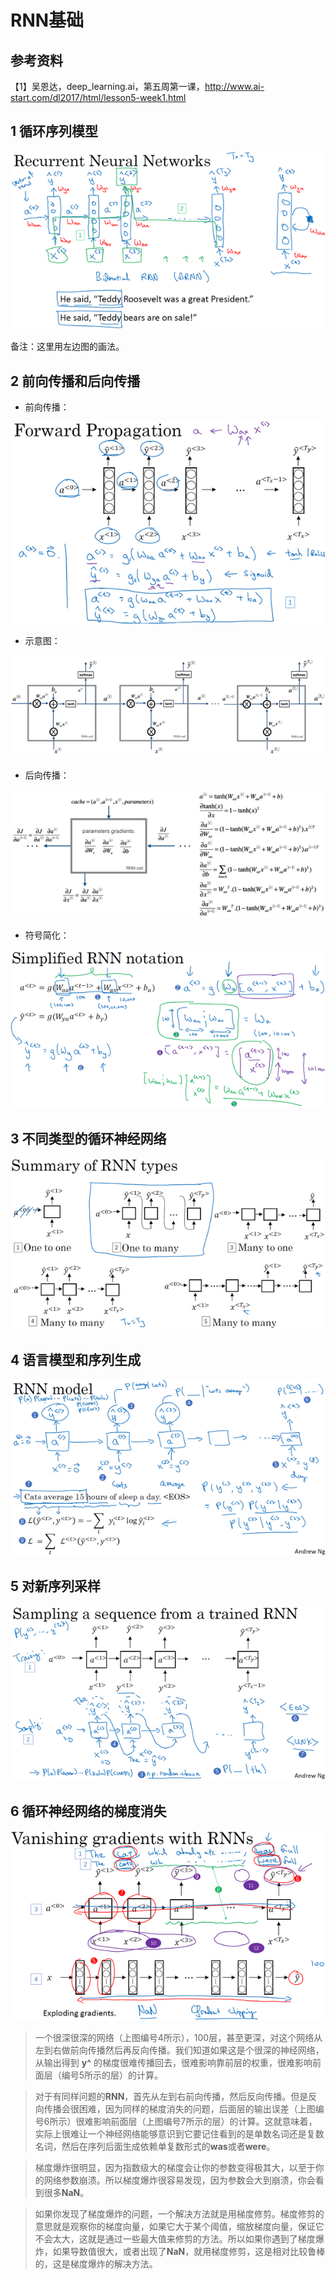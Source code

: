 # RNN基础

## 参考资料

【1】吴恩达，deep_learning.ai，第五周第一课，http://www.ai-start.com/dl2017/html/lesson5-week1.html



## 1 循环序列模型

![3.1_RNN](./pic/3.1/3.1_RNN.png)

备注：这里用左边图的画法。



## 2 前向传播和后向传播

* 前向传播：

![3.1_Forward_Propagation](./pic/3.1/3.1_Forward_Propagation.png)

* 示意图：

![3.1_rnn-f](./pic/3.1/3.1_rnn-f.png)

* 后向传播：

![3.1_rnn_cell_backprop](./pic/3.1/3.1_rnn_cell_backprop.png)

* 符号简化：

![3.1_RNN_notation](./pic/3.1/3.1_RNN_notation.png)



## 3 不同类型的循环神经网络

![3.1_Different_types_of_RNNs](./pic/3.1/3.1_Different_types_of_RNNs.png)



## 4 语言模型和序列生成

![3.1_sequence_generation](./pic/3.1/3.1_sequence_generation.png)



## 5 对新序列采样

![3.1_Sampling_novel_sequences](./pic/3.1/3.1_Sampling_novel_sequences.png)



## 6 循环神经网络的梯度消失

![3.1_Vanishing_gradients_with_RNNs](./pic/3.1/3.1_Vanishing_gradients_with_RNNs.png)

> 一个很深很深的网络（上图编号4所示），100层，甚至更深，对这个网络从左到右做前向传播然后再反向传播。我们知道如果这是个很深的神经网络，从输出得到 **y^** 的梯度很难传播回去，很难影响靠前层的权重，很难影响前面层（编号5所示的层）的计算。
>

> 对于有同样问题的**RNN**，首先从左到右前向传播，然后反向传播。但是反向传播会很困难，因为同样的梯度消失的问题，后面层的输出误差（上图编号6所示）很难影响前面层（上图编号7所示的层）的计算。这就意味着，实际上很难让一个神经网络能够意识到它要记住看到的是单数名词还是复数名词，然后在序列后面生成依赖单复数形式的**was**或者**were**。
>

> 梯度爆炸很明显，因为指数级大的梯度会让你的参数变得极其大，以至于你的网络参数崩溃。所以梯度爆炸很容易发现，因为参数会大到崩溃，你会看到很多**NaN**。

> 如果你发现了梯度爆炸的问题，一个解决方法就是用梯度修剪。梯度修剪的意思就是观察你的梯度向量，如果它大于某个阈值，缩放梯度向量，保证它不会太大，这就是通过一些最大值来修剪的方法。所以如果你遇到了梯度爆炸，如果导数值很大，或者出现了**NaN**，就用梯度修剪，这是相对比较鲁棒的，这是梯度爆炸的解决方法。